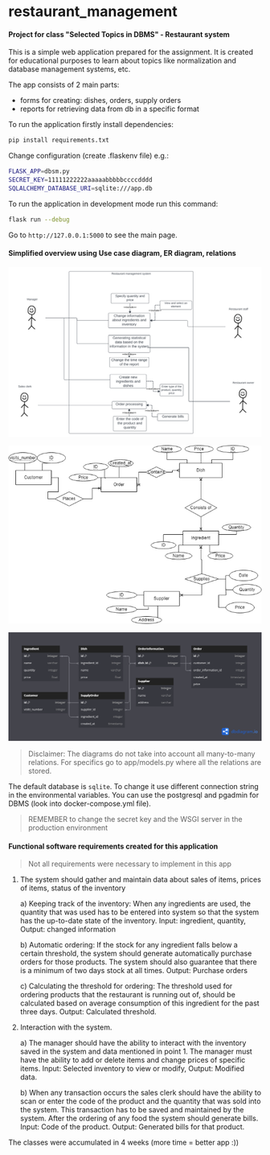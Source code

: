 # restaurant_management
#### Project for class "Selected Topics in DBMS" - Restaurant system

This is a simple web application prepared for the assignment. It is created for educational purposes to learn about topics like normalization and database management systems, etc.

The app consists of 2 main parts:
- forms for creating: dishes, orders, supply orders
- reports for retrieving data from db in a specific format

To run the application firstly install dependencies:

```bash
pip install requirements.txt
```

Change configuration (create .flaskenv file) e.g.:
```bash
FLASK_APP=dbsm.py
SECRET_KEY=11111222222aaaaabbbbbccccdddd
SQLALCHEMY_DATABASE_URI=sqlite:///app.db
```

To run the application in development mode run this command:

```bash
flask run --debug
```

Go to `http://127.0.0.1:5000` to see the main page.

#### Simplified overview using Use case diagram, ER diagram, relations 

![alt text](img/use_case.png)

![alt text](img/er_diagram.png)

![alt text](img/relations.png)

> Disclaimer: The diagrams do not take into account all many-to-many relations. For specifics go to app/models.py where all the relations are stored.

The default database is `sqlite`. To change it use different connection string in the environmental variables. You can use the postgresql and pgadmin for DBMS (look into docker-compose.yml file).

> REMEMBER to change the secret key and the WSGI server in the production environment

#### Functional software requirements created for this application

> Not all requirements were necessary to implement in this app

1. The system should gather and maintain data about sales of items, prices of items,
status of the inventory

     a) Keeping track of the inventory: When any ingredients are used, the quantity that
    was used has to be entered into system so that the system has the up-to-date state
    of the inventory. Input: ingredient, quantity, Output: changed information

     b) Automatic ordering: If the stock for any ingredient falls below a certain threshold,
    the system should generate automatically purchase orders for those products. The
    system should also guarantee that there is a minimum of two days stock at all times.
    Output: Purchase orders

     c) Calculating the threshold for ordering: The threshold used for ordering products
    that the restaurant is running out of, should be calculated based on average
    consumption of this ingredient for the past three days. Output: Calculated
    threshold.

2. Interaction with the system.

     a) The manager should have the ability to interact with the inventory saved in the
    system and data mentioned in point 1. The manager must have the ability to add or delete
    items and change prices of specific items. Input: Selected inventory to view or modify,
    Output: Modified data.

     b) When any transaction occurs the sales clerk should have the ability to scan or enter
    the code of the product and the quantity that was sold into the system. This transaction
    has to be saved and maintained by the system. After the ordering of any food the system
    should generate bills. Input: Code of the product. Output: Generated bills for that
    product.

The classes were accumulated in 4 weeks (more time = better app :))